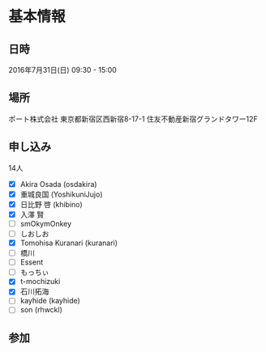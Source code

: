 基本情報
========

日時
----

2016年7月31日(日) 09:30 - 15:00

場所
----

ポート株式会社
東京都新宿区西新宿8-17-1 住友不動産新宿グランドタワー12F

申し込み
--------

14人

* [x] Akira Osada (osdakira)
* [x] 重城良国 (YoshikuniJujo)
* [x] 日比野 啓 (khibino)
* [x] 入澤 賢
* [ ] smOkymOnkey
* [ ] しおしお
* [x] Tomohisa Kuranari (kuranari)
* [ ] 橋川
* [ ] Essent
* [ ] もっちぃ
* [x] t-mochizuki
* [x] 石川拓海
* [ ] kayhide (kayhide)
* [ ] son (rhwckl)

参加
----

